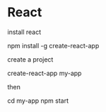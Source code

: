 # React

install react

npm install -g create-react-app

create a project

create-react-app my-app

then

cd my-app
npm start
